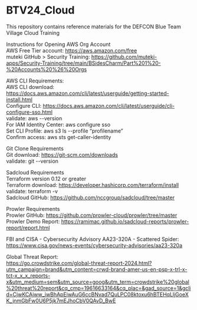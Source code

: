 # BTV24_Cloud
This repository contains reference materials for the DEFCON Blue Team Village Cloud Training

Instructions for Opening AWS Org Account<br>
AWS Free Tier account: https://aws.amazon.com/free<br>
muteki GitHub > Security Training: https://github.com/muteki-apps/Security-Training/tree/main/BSidesCharm/Part%201%20-%20Accounts%20%26%20Orgs


AWS CLI Requirements:<br>
AWS CLI download: https://docs.aws.amazon.com/cli/latest/userguide/getting-started-install.html<br>
Configure CLI: https://docs.aws.amazon.com/cli/latest/userguide/cli-configure-sso.html<br>
validate: aws --version<br>
For IAM Identity Center: aws configure sso<br>
Set CLI Profile:  aws s3 ls --profile “profilename”<br>
Confirm access: aws sts get-caller-identity

Git Clone Requirements<br>
Git download: https://git-scm.com/downloads<br>
validate: git --version


Sadcloud Requirements<br>
Terraform version 0.12 or greater<br>
Terraform download: https://developer.hashicorp.com/terraform/install<br>
validate: terraform -v<br>
Sadcloud GitHub: https://github.com/nccgroup/sadcloud/tree/master

Prowler Requirements<br>
Prowler GitHub: https://github.com/prowler-cloud/prowler/tree/master<br>
Prowler Demo Report: https://ramimac.github.io/sadcloud-reports/prowler-report/report.html


FBI and CISA - Cybersecurity Advisory AA23-320A - Scattered Spider:<br>
https://www.cisa.gov/news-events/cybersecurity-advisories/aa23-320a

Global Threat Report: <br>
https://go.crowdstrike.com/global-threat-report-2024.html?utm_campaign=brand&utm_content=crwd-brand-amer-us-en-psp-x-trl-x-tct-x_x_x_reports-x&utm_medium=sem&utm_source=goog&utm_term=crowdstrike%20global%20threat%20report&cq_cmp=19616633164&cq_plac=&gad_source=1&gclid=CjwKCAjww_iwBhApEiwAuG6ccBNvad7QuLPC08ktoxu6hBTEHqLljGoeXK_jnmGbFw0U6P5jk7mEJhoCbV0QAvD_BwE

